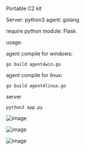 Portable C2 kit

Server:   python3
agent:    golang

require python module:  Flask

usage:

agent compile for windows:

```
go build agent4win.go
```

agent compile for linux:
```
go build agent4linux.go
```


server 
```
python3 app.py
```
![image](https://github.com/G01d3nW01f/PortableC2Kit/assets/75846902/8568ba11-8a0d-4901-8b86-0c4d3766958e)

![image](https://github.com/G01d3nW01f/PortableC2Kit/assets/75846902/2bb276a6-e90c-45b5-a986-176ac86a5e62)


![image](https://github.com/G01d3nW01f/PortableC2Kit/assets/75846902/12438c50-a195-48a3-8166-c0defb870f11)
